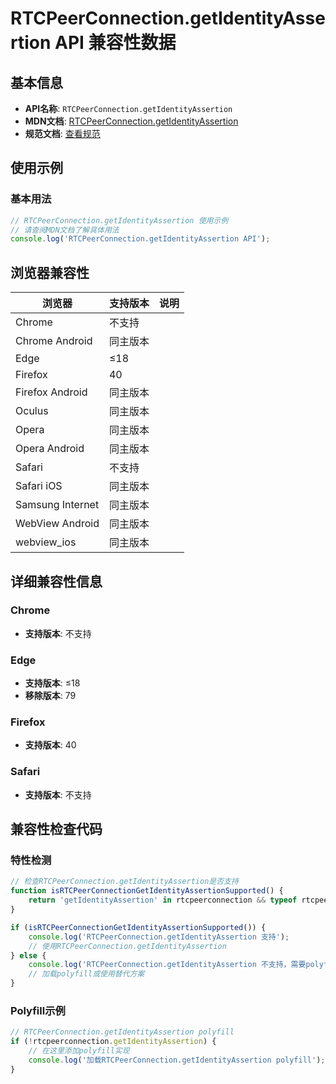 # RTCPeerConnection.getIdentityAssertion API 兼容性数据

## 基本信息

- **API名称**: `RTCPeerConnection.getIdentityAssertion`
- **MDN文档**: [RTCPeerConnection.getIdentityAssertion](https://developer.mozilla.org/docs/Web/API/RTCPeerConnection/getIdentityAssertion)
- **规范文档**: [查看规范](https://w3c.github.io/webrtc-identity/#dom-rtcpeerconnection-getidentityassertion)

## 使用示例

### 基本用法

```javascript
// RTCPeerConnection.getIdentityAssertion 使用示例
// 请查阅MDN文档了解具体用法
console.log('RTCPeerConnection.getIdentityAssertion API');
```

## 浏览器兼容性

| 浏览器 | 支持版本 | 说明 |
|--------|----------|------|
| Chrome | 不支持 |  |
| Chrome Android | 同主版本 |  |
| Edge | ≤18 |  |
| Firefox | 40 |  |
| Firefox Android | 同主版本 |  |
| Oculus | 同主版本 |  |
| Opera | 同主版本 |  |
| Opera Android | 同主版本 |  |
| Safari | 不支持 |  |
| Safari iOS | 同主版本 |  |
| Samsung Internet | 同主版本 |  |
| WebView Android | 同主版本 |  |
| webview_ios | 同主版本 |  |

## 详细兼容性信息

### Chrome

- **支持版本**: 不支持

### Edge

- **支持版本**: ≤18
- **移除版本**: 79

### Firefox

- **支持版本**: 40

### Safari

- **支持版本**: 不支持

## 兼容性检查代码

### 特性检测

```javascript
// 检查RTCPeerConnection.getIdentityAssertion是否支持
function isRTCPeerConnectionGetIdentityAssertionSupported() {
    return 'getIdentityAssertion' in rtcpeerconnection && typeof rtcpeerconnection.getIdentityAssertion === 'function';
}

if (isRTCPeerConnectionGetIdentityAssertionSupported()) {
    console.log('RTCPeerConnection.getIdentityAssertion 支持');
    // 使用RTCPeerConnection.getIdentityAssertion
} else {
    console.log('RTCPeerConnection.getIdentityAssertion 不支持，需要polyfill');
    // 加载polyfill或使用替代方案
}
```

### Polyfill示例

```javascript
// RTCPeerConnection.getIdentityAssertion polyfill
if (!rtcpeerconnection.getIdentityAssertion) {
    // 在这里添加polyfill实现
    console.log('加载RTCPeerConnection.getIdentityAssertion polyfill');
}
```

